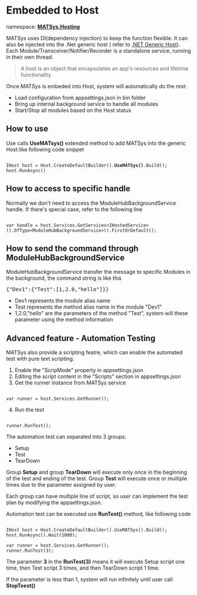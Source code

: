 ﻿# Embedded to Host

namespace: <ins><b>MATSys.Hosting</b></ins> 

MATSys uses DI(dependency injection) to keep the function flexible. It can also be injected into the .Net generic host ( refer to [.NET Generic Host](https://learn.microsoft.com/en-us/dotnet/core/extensions/generic-host)).
Each Module/Transceiver/Notifier/Recorder is a standalone service, running in their own thread.

> A host is an object that encapsulates an app's resources and lifetime functionality

Once MATSys is embeded into Host, system will automatically do the rest:
- Load configuration from appsettings.json in bin folder
- Bring up internal background service to handle all modules
- Start/Stop all modules based on the Host status 

## How to use
Use calls <b>UseMATsys()</b> extended method to add MATSys into the generic Host.like following code snippet
<pre><code>
IHost host = Host.CreateDefaultBuilder().<b>UseMATSys()</b>.Build();
host.RunAsync()
</code></pre>

## How to access to specific handle
Normally we don't need to access the ModuleHubBackgroundService handle. If there's special case, refer to the following line
<pre><code>
var handle = host.Services.GetServices&lt;IHostedService>().OfType&lt;ModuleHubBackgroundService>().FirstOrDefault();
</code></pre>


## How to send the command through ModuleHubBackgroundService
ModuleHubBackgroundService transfer the message to specific Modules in the background, the command string is like this
<pre>
{"Dev1":{"Test":[1,2.0,"hello"]}}
</pre>
 - Dev1 represents the module alias name
 - Test represents the method alias name in the module "Dev1"
 - 1,2.0,"hello" are the parameters of the method "Test", system will these parameter using the method information 

## Advanced feature - Automation Testing
MATSys also provide a scripting featre, which can enable the automated test with pure text scripting.

1. Enable the "ScripMode" property in appsettings.json
2. Editing the script content in the "Scripts" section in appsettings.json
3. Get the runner instance from MATSys service
<pre><code>
var runner = host.Services.GetRunner();
</code></pre>
4. Run the test 
<pre><code>
runner.RunTest();
</code></pre>

The automation test can separated into 3 groups:
- Setup
- Test
- TearDown

Group <b>Setup</b> and group <b>TearDown</b> will execute only once in the beginning of the test and ending of the test. Group <b>Test</b> will execute once or multiple times due to the parameter assigned by user.

Each group can have multiple line of script, so user can implement the test plan by modifying the appsettings.json.

Automation test can be executed use <b>RunTest()</b> method, like following code

<pre><code>
IHost host = Host.CreateDefaultBuilder().UseMATSys().Build();
host.RunAsync().Wait(1000);

var runner = host.Services.GetRunner();
runner.RunTest(3);
</code></pre>

The parameter <b>3</b> in the <b>RunTest(3)</b> means it will execute Setup script one time, then Test script 3 times, and then TearDown script 1 time.

If the parameter is less than 1, system will run infinitely until user call <b>StopTeest()</b>

